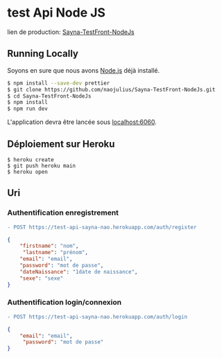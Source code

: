 # test Api Node JS

lien de production: [Sayna-TestFront-NodeJs](https://test-api-sayna-nao.herokuapp.com/)

## Running Locally

Soyons en sure que nous avons [Node.js](http://nodejs.org/) déjà installé.

```sh
$ npm install --save-dev prettier
$ git clone https://github.com/naojulius/Sayna-TestFront-NodeJs.git
$ cd Sayna-TestFront-NodeJs
$ npm install
$ npm run dev
```

L'application devra être lancée sous [localhost:6060](http://localhost:6060/).

## Déploiement sur Heroku

```
$ heroku create
$ git push heroku main
$ heroku open
```

## Uri
### Authentification enregistrement
```diff
- POST https://test-api-sayna-nao.herokuapp.com/auth/register
```
```json
{
    "firstname": "nom",
     "lastname": "prénom",
    "email": "email",
    "password": "mot de passe",
    "dateNaissance": "1date de naissance",
    "sexe": "sexe"
}
```

### Authentification login/connexion
```diff
- POST https://test-api-sayna-nao.herokuapp.com/auth/login
```
```json
{
    "email": "email",
     "password": "mot de passe"
}
```




